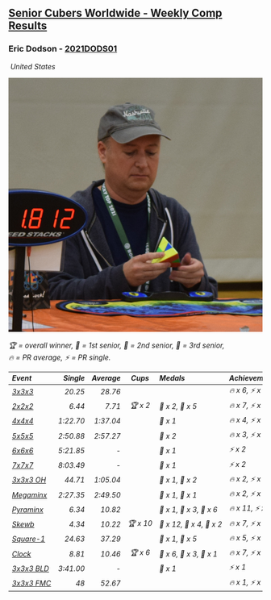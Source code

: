 <style>table {white-space: nowrap;}</style>
<link rel="stylesheet" type="text/css" href="/scw-comp/css/flags.css" />

## [Senior Cubers Worldwide - Weekly Comp Results](/scw-comp/results/)
### Eric Dodson - [2021DODS01](https://www.worldcubeassociation.org/persons/2021DODS01)

<i class="flag flag-US" />&nbsp;United States

![Eric Dodson](1639144815.png)

<span style="white-space: nowrap;">🏆 = overall winner</span>, <span style="white-space: nowrap;">🥇 = 1st senior</span>, <span style="white-space: nowrap;">🥈 = 2nd senior</span>, <span style="white-space: nowrap;">🥉 = 3rd senior</span>, <span style="white-space: nowrap;">🔥 = PR average</span>, <span style="white-space: nowrap;">⚡ = PR single</span>.

| Event | Single | Average | Cups | Medals | Achievements|
| :-- | --: | --: | :--: | :-- | :-- |
| [3x3x3](333.md) | 20.25 | 28.76 |  |  | 🔥 x 6, ⚡ x 7 |
| [2x2x2](222.md) | 6.44 | 7.71 | 🏆 x 2 | 🥇 x 2, 🥉 x 5 | 🔥 x 7, ⚡ x 10 |
| [4x4x4](444.md) | 1:22.70 | 1:37.04 |  | 🥉 x 1 | 🔥 x 4, ⚡ x 5 |
| [5x5x5](555.md) | 2:50.88 | 2:57.27 |  | 🥉 x 2 | 🔥 x 3, ⚡ x 2 |
| [6x6x6](666.md) | 5:21.85 | - |  | 🥈 x 1 | ⚡ x 2 |
| [7x7x7](777.md) | 8:03.49 | - |  | 🥉 x 1 | ⚡ x 2 |
| [3x3x3 OH](333oh.md) | 44.71 | 1:05.04 |  | 🥈 x 1, 🥉 x 2 | 🔥 x 2, ⚡ x 3 |
| [Megaminx](minx.md) | 2:27.35 | 2:49.50 |  | 🥈 x 1, 🥉 x 1 | 🔥 x 2, ⚡ x 3 |
| [Pyraminx](pyram.md) | 6.34 | 10.82 |  | 🥇 x 1, 🥈 x 3, 🥉 x 6 | 🔥 x 11, ⚡ x 8 |
| [Skewb](skewb.md) | 4.34 | 10.22 | 🏆 x 10 | 🥇 x 12, 🥈 x 4, 🥉 x 2 | 🔥 x 7, ⚡ x 6 |
| [Square-1](sq1.md) | 24.63 | 37.29 |  | 🥈 x 1, 🥉 x 5 | 🔥 x 5, ⚡ x 6 |
| [Clock](clock.md) | 8.81 | 10.46 | 🏆 x 6 | 🥇 x 6, 🥈 x 3, 🥉 x 1 | 🔥 x 7, ⚡ x 6 |
| [3x3x3 BLD](333bf.md) | 3:41.00 | - |  | 🥉 x 1 | ⚡ x 1 |
| [3x3x3 FMC](333fm.md) | 48 | 52.67 |  |  | 🔥 x 1, ⚡ x 1 |

<!-- Global site tag (gtag.js) - Google Analytics -->
<script async src="https://www.googletagmanager.com/gtag/js?id=UA-86348435-3"></script>
<script>window.dataLayer = window.dataLayer || []; function gtag() {dataLayer.push(arguments);} gtag('js', new Date()); gtag('config', 'UA-86348435-3');</script>
